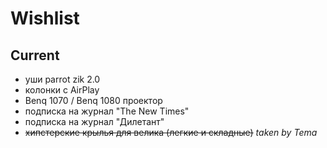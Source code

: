 # Wishlist

## Current

- уши parrot zik 2.0
- колонки с AirPlay
- Benq 1070 / Benq 1080 проектор
- подписка на журнал "The New Times"
- подписка на журнал "Дилетант"
- ~~хипстерские крылья для велика (легкие и складные)~~  *taken by Tema*

